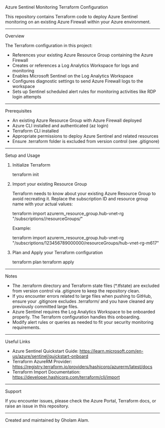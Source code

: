 Azure Sentinel Monitoring Terraform Configuration

This repository contains Terraform code to deploy Azure Sentinel monitoring on an existing Azure Firewall within your Azure environment.

---

Overview

The Terraform configuration in this project:

- References your existing Azure Resource Group containing the Azure Firewall
- Creates or references a Log Analytics Workspace for logs and monitoring
- Enables Microsoft Sentinel on the Log Analytics Workspace
- Configures diagnostic settings to send Azure Firewall logs to the workspace
- Sets up Sentinel scheduled alert rules for monitoring activities like RDP login attempts

---

Prerequisites

- An existing Azure Resource Group with Azure Firewall deployed
- Azure CLI installed and authenticated (az login)
- Terraform CLI installed
- Appropriate permissions to deploy Azure Sentinel and related resources
- Ensure .terraform folder is excluded from version control (see .gitignore)

---

Setup and Usage

1. Initialize Terraform

   terraform init

2. Import your existing Resource Group

   Terraform needs to know about your existing Azure Resource Group to avoid recreating it. Replace the subscription ID and resource group name with your actual values:

   terraform import azurerm_resource_group.hub-vnet-rg "/subscriptions/<your-subscription-id>/resourceGroups/<your-resource-group-name>"

   Example:

   terraform import azurerm_resource_group.hub-vnet-rg "/subscriptions/123456789000000/resourceGroups/hub-vnet-rg-m617"

3. Plan and Apply your Terraform configuration

   terraform plan
   terraform apply

---

Notes

- The .terraform directory and Terraform state files (*.tfstate) are excluded from version control via .gitignore to keep the repository clean.
- If you encounter errors related to large files when pushing to GitHub, ensure your .gitignore excludes .terraform/ and you have cleaned any previously committed large files.
- Azure Sentinel requires the Log Analytics Workspace to be onboarded properly. The Terraform configuration handles this onboarding.
- Modify alert rules or queries as needed to fit your security monitoring requirements.

---

Useful Links

- Azure Sentinel Quickstart Guide: https://learn.microsoft.com/en-us/azure/sentinel/quickstart-onboard  
- Terraform AzureRM Provider: https://registry.terraform.io/providers/hashicorp/azurerm/latest/docs  
- Terraform Import Documentation: https://developer.hashicorp.com/terraform/cli/import

---

Support

If you encounter issues, please check the Azure Portal, Terraform docs, or raise an issue in this repository.

---

Created and maintained by Gholam Alam.
